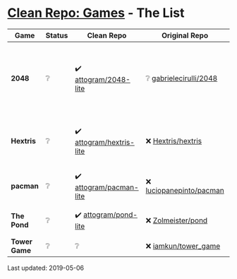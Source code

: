 # [Clean Repo: Games](https://github.com/attogram/clean-repo-games) - The List

Game | Status | Clean Repo | Original Repo | Notes
----- | ----- | ---------- | ------------- | ------
**2048** | ❔ | ✔️ [attogram/2048-lite](https://github.com/attogram/2048-lite) | ❔ [gabrielecirulli/2048](https://github.com/gabrielecirulli/2048) | <sub>google adsense code removed from original repo, design issues present</sub>
**Hextris** | ❔| ✔️ [attogram/hextris-lite](https://github.com/attogram/hextris-lite) | ❌ [Hextris/hextris](https://github.com/Hextris/hextris) |  <sub>trojan miner, google analytics, social media overuse</sub>
**pacman** | ❔ | ✔️ [attogram/pacman-lite](https://github.com/attogram/pacman-lite) | ❌ [luciopanepinto/pacman](https://github.com/luciopanepinto/pacman) |  <sub>google analytics, google tag manager, advertising</sub>
**The Pond** | ❔ | ✔️ [attogram/pond-lite](https://github.com/attogram/pond-lite) | ❌ [Zolmeister/pond](https://github.com/Zolmeister/pond) |  <sub>google analytics, promotional headers</small>
**Tower Game** | ❔ | ❔ | ❌ [iamkun/tower_game](https://github.com/iamkun/tower_game) |  <sub>google analytics </sub>

Last updated: 2019-05-06
